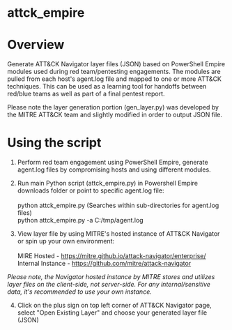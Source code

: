 # attck_empire 
# Overview
Generate ATT&CK Navigator layer files (JSON) based on PowerShell Empire modules used during red team/pentesting engagements.  The modules are pulled from each host's agent.log file and mapped to one or more ATT&CK techniques.  This can be used as a learning tool for handoffs between red/blue teams as well as part of a final pentest report.

Please note the layer generation portion (gen_layer.py) was developed by the MITRE ATT&CK team and slightly modified in order to output JSON file. 

# Using the script
1. Perform red team engagement using PowerShell Empire, generate agent.log files by compromising hosts and using different modules.

2. Run main Python script (attck_empire.py) in Powershell Empire downloads folder or point to specific agent.log file:<br /><br />
python attck_empire.py (Searches within sub-directories for agent.log files)<br />
python attck_empire.py -a C:/tmp/agent.log

3.  View layer file by using MITRE's hosted instance of ATT&CK Navigator or spin up your own environment:<br /><br />
MIRE Hosted - https://mitre.github.io/attack-navigator/enterprise/<br />
Internal Instance - https://github.com/mitre/attack-navigator<br />

*Please note, the Navigator hosted instance by MITRE stores and utilizes layer files on the client-side, not server-side. For any 
internal/sensitive data, it's recommended to use your own instance.*

4. Click on the plus sign on top left corner of ATT&CK Navigator page, select "Open Existing Layer" and choose your generated layer file (JSON)
